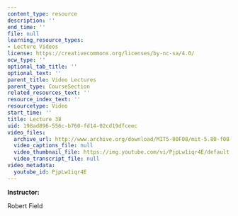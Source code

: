 ```yaml
---
content_type: resource
description: ''
end_time: ''
file: null
learning_resource_types:
- Lecture Videos
license: https://creativecommons.org/licenses/by-nc-sa/4.0/
ocw_type: ''
optional_tab_title: ''
optional_text: ''
parent_title: Video Lectures
parent_type: CourseSection
related_resources_text: ''
resource_index_text: ''
resourcetype: Video
start_time: ''
title: Lecture 38
uid: 198ad896-556c-b760-fd14-02cd19dfceec
video_files:
  archive_url: http://www.archive.org/download/MIT5-80F08/mit-5.80-f08-lec38_300k.mp4
  video_captions_file: null
  video_thumbnail_file: https://img.youtube.com/vi/PjpLw1iqr4E/default.jpg
  video_transcript_file: null
video_metadata:
  youtube_id: PjpLw1iqr4E
---
```


**Instructor:**

Robert Field

